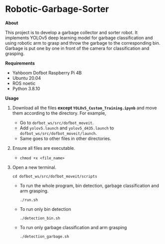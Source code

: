 # Robotic-Garbage-Sorter

**About**

This project is to develop a garbage collector and sorter robot.
It implements YOLOv5 deep learning model for garbage classification and using robotic arm to grasp and throw the garbage to the corresponding bin.
Garbage is put one by one in front of the camera for classification and grasping.


**Requirements**

* Yahboom Dofbot Raspberry Pi 4B
* Ubuntu 20.04
* ROS noetic
* Python 3.8.10

**Usage**

1. Download all the files **except `YOLOv5_Custom_Training.ipynb`** and move them according to the directory. For example,
	* Go to `dofbot_ws/src/dofbot_moveit`.
	* Add `yolov5.launch` and `yolov5_d435.launch` to `dofbot_ws/src/dofbot_moveit/launch`.
	* Same goes to other files in other directories.

2. Ensure all files are executable.
	* `chmod +x <file_name>`

3. Open a new terminal.

   `cd dofbot_ws/src/dofbot_moveit/scripts`
   * To run the whole program, bin detection, garbage classification and arm grasping.
     
     `./run.sh`

   * To run only bin detection
   
     `./detection_bin.sh`
     
   * To run only garbage classification and arm grasping
   
     `./detection_garbage.sh`
